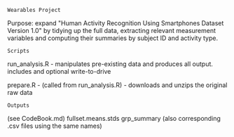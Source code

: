 ~~~~~~~~~~~~~~~~~~~~~~~~~~~~~~~~~~~~~~~~~~~~~~~~~~~~~~~~~~~~~~~~
Wearables Project
~~~~~~~~~~~~~~~~~~~~~~~~~~~~~~~~~~~~~~~~~~~~~~~~~~~~~~~~~~~~~~~~
Purpose: expand "Human Activity Recognition Using Smartphones Dataset Version 1.0" by tidying up the full data, extracting relevant measurement variables and computing their summaries by subject ID and activity type.

~~~~~~~~~~~~~~~~~~~~~~~~~~~~~~~~~~~~~~~~~~~~~~~~~~~~~~~~~~~~~~~~
Scripts
~~~~~~~~~~~~~~~~~~~~~~~~~~~~~~~~~~~~~~~~~~~~~~~~~~~~~~~~~~~~~~~~
run_analysis.R - manipulates pre-existing data and produces all output. includes and optional write-to-drive

prepare.R - (called from run_analysis.R) - downloads and unzips the original raw data
~~~~~~~~~~~~~~~~~~~~~~~~~~~~~~~~~~~~~~~~~~~~~~~~~~~~~~~~~~~~~~~~
Outputs
~~~~~~~~~~~~~~~~~~~~~~~~~~~~~~~~~~~~~~~~~~~~~~~~~~~~~~~~~~~~~~~~
(see CodeBook.md)
fullset.means.stds
grp_summary
(also corresponding .csv files using the same names)

